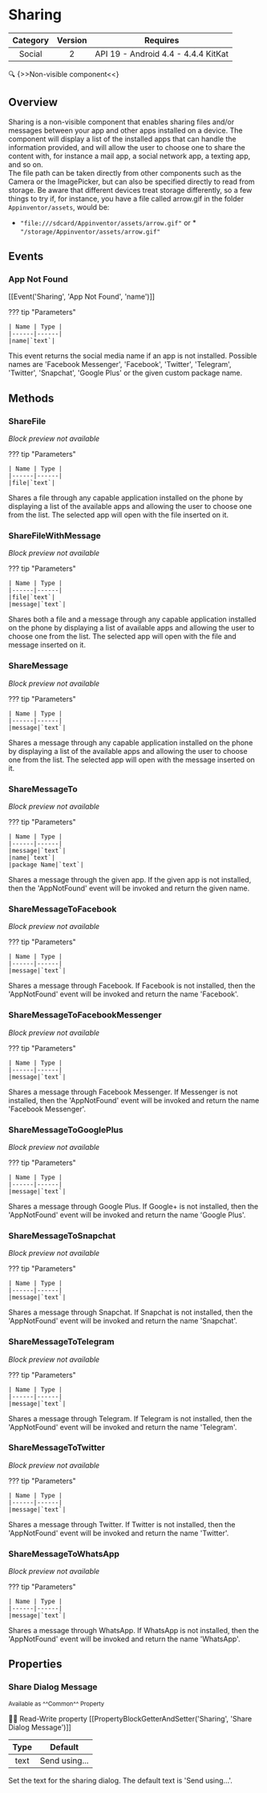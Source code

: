 # Sharing

| Category | Version | Requires |
|:--------:|:-------:|:--------:|
|Social|2|API 19 - Android 4.4 - 4.4.4 KitKat|

:mag: {>>Non-visible component<<}

## Overview

Sharing is a non-visible component that enables sharing files and/or messages between your app and other apps installed on a device. The component will display a list of the installed apps that can handle the information provided, and will allow the user to choose one to share the content with, for instance a mail app, a social network app, a texting app, and so on.  
The file path can be taken directly from other components such as the Camera or the ImagePicker, but can also be specified directly to read from storage. Be aware that different devices treat storage differently, so a few things to try if, for instance, you have a file called arrow.gif in the folder `` Appinventor/assets ``, would be: 

*   `` "file:///sdcard/Appinventor/assets/arrow.gif" ``
 or *   `` "/storage/Appinventor/assets/arrow.gif" ``

## Events

### App Not Found

[[Event('Sharing', 'App Not Found', 'name')]]

??? tip "Parameters"

    | Name | Type |
    |------|------|
    |name|`text`|


This event returns the social media name if an app is not installed. Possible names are 'Facebook Messenger', 'Facebook', 'Twitter', 'Telegram', 'Twitter', 'Snapchat', 'Google Plus' or the given custom package name.

## Methods

### ShareFile

_Block preview not available_

??? tip "Parameters"

    | Name | Type |
    |------|------|
    |file|`text`|


Shares a file through any capable application installed on the phone by displaying a list of the available apps and allowing the user to choose one from the list. The selected app will open with the file inserted on it.

### ShareFileWithMessage

_Block preview not available_

??? tip "Parameters"

    | Name | Type |
    |------|------|
    |file|`text`|
    |message|`text`|


Shares both a file and a message through any capable application installed on the phone by displaying a list of available apps and allowing the user to choose one from the list. The selected app will open with the file and message inserted on it.

### ShareMessage

_Block preview not available_

??? tip "Parameters"

    | Name | Type |
    |------|------|
    |message|`text`|


Shares a message through any capable application installed on the phone by displaying a list of the available apps and allowing the user to choose one from the list. The selected app will open with the message inserted on it.

### ShareMessageTo

_Block preview not available_

??? tip "Parameters"

    | Name | Type |
    |------|------|
    |message|`text`|
    |name|`text`|
    |package Name|`text`|


Shares a message through the given app. If the given app is not installed, then the 'AppNotFound' event will be invoked and return the given name.

### ShareMessageToFacebook

_Block preview not available_

??? tip "Parameters"

    | Name | Type |
    |------|------|
    |message|`text`|


Shares a message through Facebook. If Facebook is not installed, then the 'AppNotFound' event will be invoked and return the name 'Facebook'.

### ShareMessageToFacebookMessenger

_Block preview not available_

??? tip "Parameters"

    | Name | Type |
    |------|------|
    |message|`text`|


Shares a message through Facebook Messenger. If Messenger is not installed, then the 'AppNotFound' event will be invoked and return the name 'Facebook Messenger'.

### ShareMessageToGooglePlus

_Block preview not available_

??? tip "Parameters"

    | Name | Type |
    |------|------|
    |message|`text`|


Shares a message through Google Plus. If Google+ is not installed, then the 'AppNotFound' event will be invoked and return the name 'Google Plus'.

### ShareMessageToSnapchat

_Block preview not available_

??? tip "Parameters"

    | Name | Type |
    |------|------|
    |message|`text`|


Shares a message through Snapchat. If Snapchat is not installed, then the 'AppNotFound' event will be invoked and return the name 'Snapchat'.

### ShareMessageToTelegram

_Block preview not available_

??? tip "Parameters"

    | Name | Type |
    |------|------|
    |message|`text`|


Shares a message through Telegram. If Telegram is not installed, then the 'AppNotFound' event will be invoked and return the name 'Telegram'.

### ShareMessageToTwitter

_Block preview not available_

??? tip "Parameters"

    | Name | Type |
    |------|------|
    |message|`text`|


Shares a message through Twitter. If Twitter is not installed, then the 'AppNotFound' event will be invoked and return the name 'Twitter'.

### ShareMessageToWhatsApp

_Block preview not available_

??? tip "Parameters"

    | Name | Type |
    |------|------|
    |message|`text`|


Shares a message through WhatsApp. If WhatsApp is not installed, then the 'AppNotFound' event will be invoked and return the name 'WhatsApp'.

## Properties

### Share Dialog Message

<small>Available as ^^Common^^ Property</small>

:eyes::pencil: Read-Write property
[[PropertyBlockGetterAndSetter('Sharing', 'Share Dialog Message')]]

| Type | Default |
|:----:|:-------:|
|text|Send using...|

Set the text for the sharing dialog. The default text is 'Send using...'.